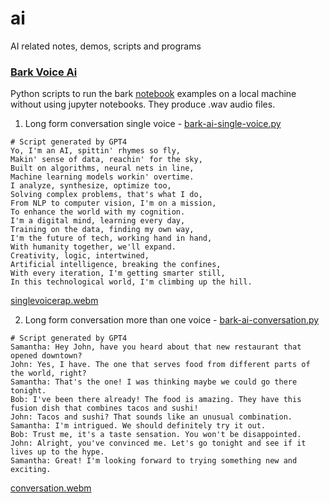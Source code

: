 # ai
AI related notes, demos, scripts and programs

### [Bark Voice Ai](https://github.com/suno-ai/bark)

Python scripts to run the bark [notebook](https://github.com/suno-ai/bark/tree/main/notebooks) examples on a local machine without using jupyter notebooks. 
They produce .wav audio files.
1. Long form conversation single voice - [bark-ai-single-voice.py](https://gist.github.com/bradsec/a1bff7fb61b314bd38f902fc7389eb36)
```
# Script generated by GPT4
Yo, I'm an AI, spittin' rhymes so fly,
Makin' sense of data, reachin' for the sky,
Built on algorithms, neural nets in line,
Machine learning models workin' overtime.
I analyze, synthesize, optimize too,
Solving complex problems, that's what I do,
From NLP to computer vision, I'm on a mission,
To enhance the world with my cognition.
I'm a digital mind, learning every day,
Training on the data, finding my own way,
I'm the future of tech, working hand in hand,
With humanity together, we'll expand.
Creativity, logic, intertwined,
Artificial intelligence, breaking the confines,
With every iteration, I'm getting smarter still,
In this technological world, I'm climbing up the hill.
```
[singlevoicerap.webm](https://tba.webm)

2. Long form conversation more than one voice - [bark-ai-conversation.py](https://gist.github.com/bradsec/f8e192f41f746f9f53285d368389f7d8)
```
# Script generated by GPT4
Samantha: Hey John, have you heard about that new restaurant that opened downtown?
John: Yes, I have. The one that serves food from different parts of the world, right?
Samantha: That's the one! I was thinking maybe we could go there tonight.
Bob: I've been there already! The food is amazing. They have this fusion dish that combines tacos and sushi!
John: Tacos and sushi? That sounds like an unusual combination.
Samantha: I'm intrigued. We should definitely try it out.
Bob: Trust me, it's a taste sensation. You won't be disappointed.
John: Alright, you've convinced me. Let's go tonight and see if it lives up to the hype.
Samantha: Great! I'm looking forward to trying something new and exciting.
```
[conversation.webm](https://tba.webm)

